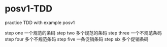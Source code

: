 posv1-TDD
=========

practice TDD with  example posv1

step one		一个规范的条码
step two		多个规范的条码
step three		一个不规范条码
step four		多个不规范条码
step five		一条促销条码
step six		多个促销条码
